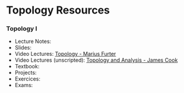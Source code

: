 # Topology Resources

### Topology I

- Lecture Notes:
- Slides:
- Video Lectures: [Topology - Marius Furter](https://www.youtube.com/playlist?list=PLd8NbPjkXPliJunBhtDNMuFsnZPeHpm-0)
- Video Lectures (unscripted): [Topology and Analysis - James Cook](https://www.youtube.com/playlist?list=PLBY4G2o7DhF2vH4ZluTCWRTAgmCefB_pE)
- Textbook:
- Projects:
- Exercices:
- Exams:

